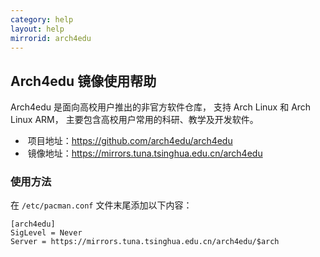 ```yaml
---
category: help
layout: help
mirrorid: arch4edu
---
```


## Arch4edu 镜像使用帮助

Arch4edu 是面向高校用户推出的非官方软件仓库，
支持 Arch Linux 和 Arch Linux ARM，
主要包含高校用户常用的科研、教学及开发软件。

*  项目地址：<https://github.com/arch4edu/arch4edu>
*  镜像地址：<https://mirrors.tuna.tsinghua.edu.cn/arch4edu>

### 使用方法

在 `/etc/pacman.conf` 文件末尾添加以下内容：

```
[arch4edu]
SigLevel = Never
Server = https://mirrors.tuna.tsinghua.edu.cn/arch4edu/$arch
```
